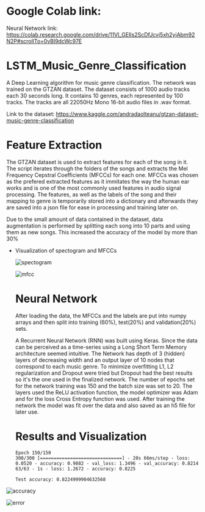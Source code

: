 # Google Colab link:
Neural Network link:
https://colab.research.google.com/drive/11VI_GEIIs2ScDfJcvj5xh2yjAbm92N2P#scrollTo=0vBl9dcWc97E

# LSTM_Music_Genre_Classification
A Deep Learning algorithm for music genre classification. The network was trained on the GTZAN dataset. The dataset consists of 1000 audio tracks each 30 seconds long. It contains 10 genres, each represented by 100 tracks. The tracks are all 22050Hz Mono 16-bit audio files in .wav format.

Link to the dataset:
https://www.kaggle.com/andradaolteanu/gtzan-dataset-music-genre-classification

# Feature Extraction
The GTZAN dataset is used to extract features for each of the song in it. The script iterates through the folders of the songs and extracts the Mel Frequency Cepstral Coefficients (MFCCs) for each one. MFCCs was chosen as the prefered extracted features as it immitates the way the human ear works and is one of the most commonly used features in audio signal processing. The features, as well as the labels of the song and their mapping to genre is temporarily stored into a dictionary and afterwards they are saved into a json file for ease in processing and training later on.

Due to the small amount of data contained in the dataset, data augmentation is performed by splitting each song into 10 parts and using them as new songs. This increased the accuracy of the model by more than 30%

- Visualization of spectogram and MFCCs

  ![spectogram](https://user-images.githubusercontent.com/58198596/133607202-d45efc3b-2e06-48c9-b7a4-0d10bc2c28cc.png)
  
  ![mfcc](https://user-images.githubusercontent.com/58198596/133607199-afca9a28-54d6-48b4-ae05-311a908bd9a0.png)
  
  # Neural Network
  
  After loading the data, the MFCCs and the labels are put into numpy arrays and then split into training (60%), test(20%) and validation(20%) sets.
  
  A Recurrent Neural Network (RNN) was built using Keras. Since the data can be perceived as a time-series using a Long Short Term Memory architecture seemed intuitive. The Network has depth of 3 (hidden) layers of decreasing width and an output layer of 10 nodes that correspond to each music genre. To minimize overfitting L1, L2 regularization and Dropout were tried but Dropout had the best results so it's the one used in the finalized network. The number of epochs set for the network training was 150 and the batch size was set to 20. The layers used the ReLU activation function, the model optimizer was Adam and for the loss Cross Entropy function was used. After training the network the model was fit over the data and also saved as an h5 file for later use.
  
  # Results and Visualization
  
      Epoch 150/150
      300/300 [==============================] - 20s 66ms/step - loss: 0.0520 - accuracy: 0.9882 - val_loss: 1.3496 - val_accuracy: 0.8214
      63/63 - 1s - loss: 1.2672 - accuracy: 0.8225

      Test accuracy: 0.8224999904632568
      
![accuracy](https://user-images.githubusercontent.com/58198596/133620949-5c534090-b2df-4304-beab-609c9bf8f545.png)

![error](https://user-images.githubusercontent.com/58198596/133620939-b98f9feb-14d7-41a5-ba71-81bcd8701704.png)
